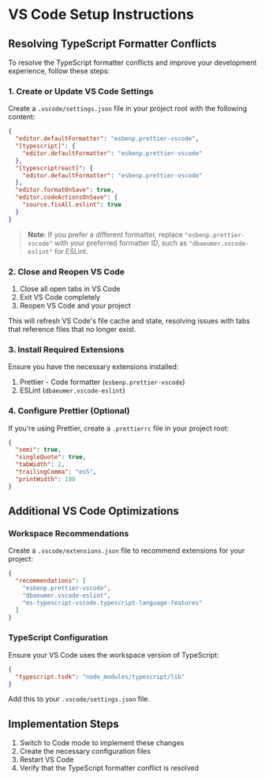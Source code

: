 # VS Code Setup Instructions

## Resolving TypeScript Formatter Conflicts

To resolve the TypeScript formatter conflicts and improve your development experience, follow these steps:

### 1. Create or Update VS Code Settings

Create a `.vscode/settings.json` file in your project root with the following content:

```json
{
  "editor.defaultFormatter": "esbenp.prettier-vscode",
  "[typescript]": {
    "editor.defaultFormatter": "esbenp.prettier-vscode"
  },
  "[typescriptreact]": {
    "editor.defaultFormatter": "esbenp.prettier-vscode"
  },
  "editor.formatOnSave": true,
  "editor.codeActionsOnSave": {
    "source.fixAll.eslint": true
  }
}
```

> **Note**: If you prefer a different formatter, replace `"esbenp.prettier-vscode"` with your preferred formatter ID, such as `"dbaeumer.vscode-eslint"` for ESLint.

### 2. Close and Reopen VS Code

1. Close all open tabs in VS Code
2. Exit VS Code completely
3. Reopen VS Code and your project

This will refresh VS Code's file cache and state, resolving issues with tabs that reference files that no longer exist.

### 3. Install Required Extensions

Ensure you have the necessary extensions installed:

1. Prettier - Code formatter (`esbenp.prettier-vscode`)
2. ESLint (`dbaeumer.vscode-eslint`)

### 4. Configure Prettier (Optional)

If you're using Prettier, create a `.prettierrc` file in your project root:

```json
{
  "semi": true,
  "singleQuote": true,
  "tabWidth": 2,
  "trailingComma": "es5",
  "printWidth": 100
}
```

## Additional VS Code Optimizations

### Workspace Recommendations

Create a `.vscode/extensions.json` file to recommend extensions for your project:

```json
{
  "recommendations": [
    "esbenp.prettier-vscode",
    "dbaeumer.vscode-eslint",
    "ms-typescript-vscode.typescript-language-features"
  ]
}
```

### TypeScript Configuration

Ensure your VS Code uses the workspace version of TypeScript:

```json
{
  "typescript.tsdk": "node_modules/typescript/lib"
}
```

Add this to your `.vscode/settings.json` file.

## Implementation Steps

1. Switch to Code mode to implement these changes
2. Create the necessary configuration files
3. Restart VS Code
4. Verify that the TypeScript formatter conflict is resolved
